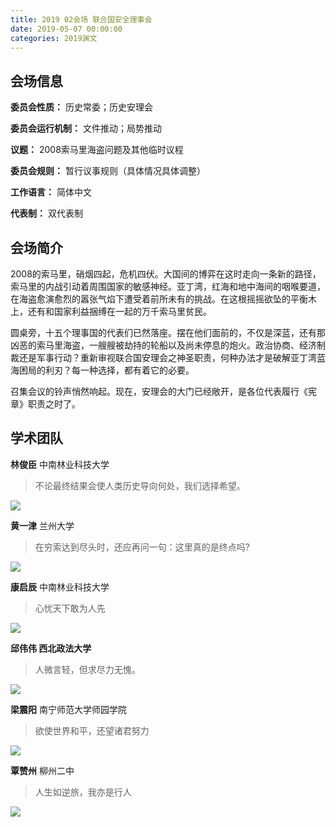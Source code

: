 ```yaml
---
title: 2019 02会场 联合国安全理事会
date: 2019-05-07 00:00:00
categories: 2019渊文
---
```


## 会场信息

**委员会性质：** 历史常委；历史安理会

**委员会运行机制：** 文件推动；局势推动

**议题：** 2008索马里海盗问题及其他临时议程

**委员会规则：** 暂行议事规则（具体情况具体调整）

**工作语言：** 简体中文

**代表制：** 双代表制

## 会场简介

2008的索马里，硝烟四起，危机四伏。大国间的博弈在这时走向一条新的路径，索马里的内战引动着周围国家的敏感神经。亚丁湾，红海和地中海间的咽喉要道，在海盗愈演愈烈的嚣张气焰下遭受着前所未有的挑战。在这根摇摇欲坠的平衡木上，还有和国家利益捆缚在一起的万千索马里贫民。

圆桌旁，十五个理事国的代表们已然落座。摆在他们面前的，不仅是深蓝，还有那凶恶的索马里海盗，一艘艘被劫持的轮船以及尚未停息的炮火。政治协商、经济制裁还是军事行动？重新审视联合国安理会之神圣职责，何种办法才是破解亚丁湾蓝海困局的利刃？每一种选择，都有着它的必要。

召集会议的铃声悄然响起。现在，安理会的大门已经敞开，是各位代表履行《宪章》职责之时了。

## 学术团队

**林俊臣** 中南林业科技大学

> 不论最终结果会使人类历史导向何处，我们选择希望。

![](https://imgur.itypen.com/picgo/20190507233350.webp)

**黄一津** 兰州大学

> 在穷索达到尽头时，还应再问一句：这里真的是终点吗?

![](https://imgur.itypen.com/picgo/20190507233413.webp)

**康启辰** 中南林业科技大学

> 心忧天下敢为人先

![](https://imgur.itypen.com/picgo/20190507233428.webp)

**邱伟伟 西北政法大学**

> 人微言轻，但求尽力无愧。

![](https://imgur.itypen.com/picgo/20190507233443.webp)

**梁震阳** 南宁师范大学师园学院

> 欲使世界和平，还望诸君努力

![](https://imgur.itypen.com/picgo/20190507233456.webp)

**覃赞州** 柳州二中

> 人生如逆旅，我亦是行人

![](https://imgur.itypen.com/picgo/20190507233511.webp)
